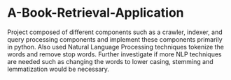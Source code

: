 # A-Book-Retrieval-Application
Project composed of different components such as a crawler, indexer, and query processing components and  implement these components primarily in python. Also used Natural Language Processing techniques tokenize the words and remove stop words. Further investigate if more NLP techniques are needed such as changing the words to lower casing, stemming and lemmatization would be necessary.
